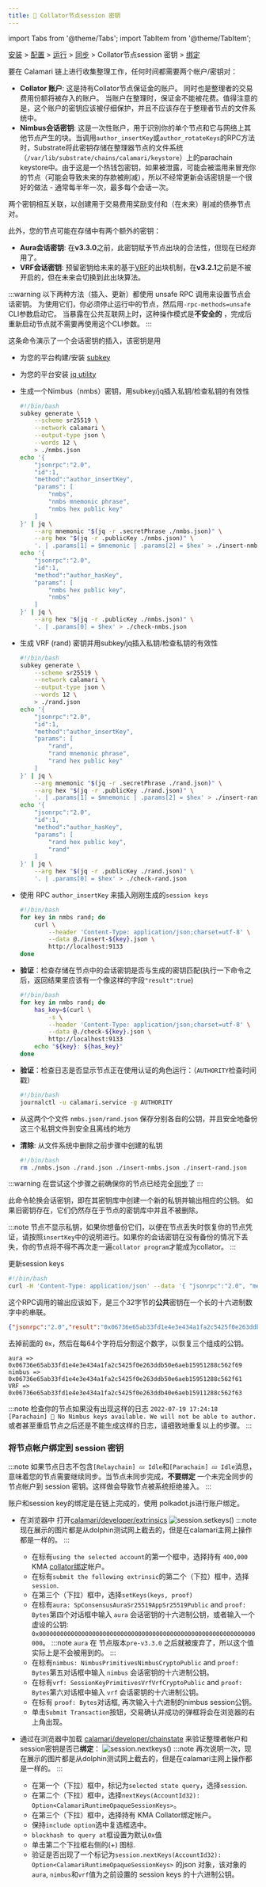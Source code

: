 ```yaml
---
title: 🔑 Collator节点session 密钥
---
```


import Tabs from '@theme/Tabs';
import TabItem from '@theme/TabItem';

[安装](installation) > [配置](configuration) > [运行](running) > [同步](sync) > Collator节点session 密钥 > [绑定](bond)


要在 Calamari 链上进行收集整理工作，任何时间都需要两个帐户/密钥对：

- **Collator 账户**: 这是持有Collator节点保证金的账户。 同时也是整理者的交易费用份额将被存入的账户。 当账户在整理时，保证金不能被花费。值得注意的是，这个账户的密钥应该被仔细保护，并且不应该存在于整理者节点的文件系统中。
- **Nimbus会话密钥**: 这是一次性账户，用于识别你的单个节点和它与网络上其他节点产生的块。当调用`author_insertKey`或`author_rotateKeys`的RPC方法时，Substrate将此密钥存储在整理器节点的文件系统（`/var/lib/substrate/chains/calamari/keystore`）上的parachain keystore中。由于这是一个热钱包密钥，如果被泄露，可能会被滥用来冒充你的节点（可能会导致未来的存款被削减），所以不经常更新会话密钥是一个很好的做法 - 通常每半年一次，最多每个会话一次。

两个密钥相互关联，以创建用于交易费用奖励支付和（在未来）削减的债券节点对。

此外，您的节点可能在存储中有两个额外的密钥：
- **Aura会话密钥**: 在**v3.3.0**之前，此密钥赋予节点出块的合法性，但现在已经弃用了。
- **VRF会话密钥**: 预留密钥给未来的基于[VRF](https://en.wikipedia.org/wiki/Verifiable_random_function)的出块机制，在**v3.2.1**之前是不被开启的，但在未来会切换到此出块算法。

:::warning
以下两种方法（插入、更新）都使用 unsafe RPC 调用来设置节点会话密钥。
为使用它们，你必须停止运行中的节点，然后用`-rpc-methods=unsafe` CLI参数启动它。
当暴露在公共互联网上时，这种操作模式是**不安全的** ，完成后重新启动节点就不需要再使用这个CLI参数。
:::

<Tabs groupId="keys">
<TabItem value="insert" label="insert">

这条命令演示了一个会话密钥的插入，该密钥是用

- 为您的平台构建/安装 [subkey](https://docs.substrate.io/reference/command-line-tools/subkey/)
- 为您的平台安装 [jq utility](https://stedolan.github.io/jq/download/)

- 生成一个Nimbus（nmbs）密钥，用subkey/jq插入私钥/检查私钥的有效性
    ```bash
    #!/bin/bash
    subkey generate \
        --scheme sr25519 \
        --network calamari \
        --output-type json \
        --words 12 \
        > ./nmbs.json
    echo '{
        "jsonrpc":"2.0",
        "id":1,
        "method":"author_insertKey",
        "params": [
            "nmbs",
            "nmbs mnemonic phrase",
            "nmbs hex public key"
        ]
    }' | jq \
        --arg mnemonic "$(jq -r .secretPhrase ./nmbs.json)" \
        --arg hex "$(jq -r .publicKey ./nmbs.json)" \
        '. | .params[1] = $mnemonic | .params[2] = $hex' > ./insert-nmbs.json
    echo '{
        "jsonrpc":"2.0",
        "id":1,
        "method":"author_hasKey",
        "params": [
            "nmbs hex public key",
            "nmbs"
        ]
    }' | jq \
        --arg hex "$(jq -r .publicKey ./nmbs.json)" \
        '. | .params[0] = $hex' > ./check-nmbs.json
    ```

- 生成 VRF (rand) 密钥并用subkey/jq插入私钥/检查私钥的有效性
    ```bash
    #!/bin/bash
    subkey generate \
        --scheme sr25519 \
        --network calamari \
        --output-type json \
        --words 12 \
        > ./rand.json
    echo '{
        "jsonrpc":"2.0",
        "id":1,
        "method":"author_insertKey",
        "params": [
            "rand",
            "rand mnemonic phrase",
            "rand hex public key"
        ]
    }' | jq \
        --arg mnemonic "$(jq -r .secretPhrase ./rand.json)" \
        --arg hex "$(jq -r .publicKey ./rand.json)" \
        '. | .params[1] = $mnemonic | .params[2] = $hex' > ./insert-rand.json
    echo '{
        "jsonrpc":"2.0",
        "id":1,
        "method":"author_hasKey",
        "params": [
            "rand hex public key",
            "rand"
        ]
    }' | jq \
        --arg hex "$(jq -r .publicKey ./rand.json)" \
        '. | .params[0] = $hex' > ./check-rand.json
    ```

- 使用 RPC `author_insertKey` 来插入刚刚生成的`session keys`
    ```bash
    #!/bin/bash
    for key in nmbs rand; do
        curl \
            --header 'Content-Type: application/json;charset=utf-8' \
            --data @./insert-${key}.json \
            http://localhost:9133
    done
    ```

- **验证**：检查存储在节点中的会话密钥是否与生成的密钥匹配(执行一下命令之后，返回结果里应该有一个像这样的字段`"result":true`)
    ```bash
    #!/bin/bash
    for key in nmbs rand; do
        has_key=$(curl \
            -s \
            --header 'Content-Type: application/json;charset=utf-8' \
            --data @./check-${key}.json \
            http://localhost:9133
        echo "${key}: ${has_key}"
    done
    ```

- **验证**：检查日志是否显示节点正在使用认证的角色运行：（`AUTHORITY`检查时间戳）
    ```bash
    #!/bin/bash
    journalctl -u calamari.service -g AUTHORITY
    ```

- 从这两个个文件 `nmbs.json/rand.json` 保存分别各自的公钥，并且安全地备份这三个私钥文件到安全且离线的地方
- **清除**: 从文件系统中删除之前步骤中创建的私钥
    ```bash
    #!/bin/bash
    rm ./nmbs.json ./rand.json ./insert-nmbs.json ./insert-rand.json
    ```

</TabItem>
<TabItem value="rotate" label="rotate">

:::warning
在尝试这个步骤之前确保你的节点已经完全[同步](sync)了
:::

此命令轮换会话密钥，即在其密钥库中创建一个新的私钥并输出相应的公钥。
如果旧密钥存在，它们仍然存在于节点的密钥库中并且不被删除。

:::note
节点不显示私钥，如果你想备份它们，以便在节点丢失时恢复你的节点凭证，请按照`insertKey`中的说明进行。如果你的会话密钥在没有备份的情况下丢失，你的节点将不得不再次走一遍`collator program`才能成为collator。
:::

更新session keys
```bash
#!/bin/bash
curl -H 'Content-Type: application/json' --data '{ "jsonrpc":"2.0", "method":"author_rotateKeys", "id":1 }' http://localhost:9933
```

这个RPC调用的输出应该如下，是三个32字节的**公共**密钥在一个长的十六进制数字中的串联。
```json
{"jsonrpc":"2.0","result":"0x06736e65ab33fd1e4e3e434a1fa2c5425f0e263ddb50e6aeb15951288c562f6906736e65ab33fd1e4e3e434a1fa2c5425f0e263ddb50e6aeb15951288c562f6106736e65ab33fd1e4e3e434a1fa2c5425f0e263ddb40e6aeb15911288c562f63","id":1}
```

去掉前面的 `0x`，然后在每64个字符后分割这个数字，以恢复三个组成的公钥。

```
aura => 0x06736e65ab33fd1e4e3e434a1fa2c5425f0e263ddb50e6aeb15951288c562f69
nimbus => 0x06736e65ab33fd1e4e3e434a1fa2c5425f0e263ddb50e6aeb15951288c562f61
VRF => 0x06736e65ab33fd1e4e3e434a1fa2c5425f0e263ddb40e6aeb15911288c562f63
```
</TabItem>
</Tabs>

:::note
检查你的节点如果没有出现这样的日志 `2022-07-19 17:24:18 [Parachain] 🔏 No Nimbus keys available. We will not be able to author.`<br/>
或者甚至重启节点之后还是不能生成这样的日志，请细致地重复以上的步骤。
:::

### 将节点帐户绑定到 session 密钥

:::note
如果节点日志不包含`[Relaychain] 💤 Idle`和`[Parachain] 💤 Idle`消息，意味着您的节点需要继续同步。当节点未同步完成，**不要绑定** 一个未完全同步的节点帐户到 session 密钥。这样做会导致节点被系统拒绝接入。
:::

账户和session key的绑定是在链上完成的，使用 polkadot.js进行账户绑定。

- 在浏览器中 打开[calamari/developer/extrinsics](https://polkadot.js.org/apps/?rpc=wss%3A%2F%2Fws.calamari.systems%2F#/extrinsics)
    ![session.setkeys()](/img/collator-program/session.setkeys.png)
:::note
现在展示的图片都是从dolphin测试网上截去的，但是在calamari主网上操作都是一样的。
:::

   - 在标有`using the selected account`的第一个框中，选择持有 `400,000` KMA [collator绑定](../Requirements#kma-绑定)帐户。
   - 在标有`submit the following extrinsic`的第二个（下拉）框中，选择`session`.
   - 在第三个（下拉）框中，选择`setKeys(keys, proof)`
   - 在标有`aura: SpConsensusAuraSr25519AppSr25519Public` and `proof: Bytes`第四个对话框中输入 `aura` 会话密钥的十六进制公钥，或者输入一个虚设的公钥: `0x0000000000000000000000000000000000000000000000000000000000000000`。
   :::note
    `aura` 在 节点版本`pre-v3.3.0` 之后就被废弃了，所以这个值实际上是不会被用到的。
   :::
   - 在标有`nimbus: NimbusPrimitivesNimbusCryptoPublic` and `proof: Bytes`第五对话框中输入 `nimbus` 会话密钥的十六进制公钥。
   - 在标有`vrf: SessionKeyPrimitivesVrfVrfCryptoPublic` and `proof: Bytes`第六对话框中输入 `vrf` 会话密钥的十六进制公钥。
   - 在标有 `proof: Bytes`对话框, 再次输入十六进制的nimbus session公钥。
   - 单击`Submit Transaction`按钮，交易确认并成功的弹框将会在浏览器的右上角出现。

- 通过在浏览器中加载 [calamari/developer/chainstate](https://polkadot.js.org/apps/?rpc=wss%3A%2F%2Fws.calamari.systems%2F#/chainstate) 来验证整理者帐户和 session密钥是否已**绑定**：
    ![session.nextkeys()](/img/collator-program/session.nextkeys.png)
:::note
再次说明一次，现在展示的图片都是从dolphin测试网上截去的，但是在calamari主网上操作都是一样的。
:::

   - 在第一个（下拉）框中，标记为`selected state query`，选择`session`.
   - 在第二个（下拉）框中，选择`nextKeys(AccountId32): Option<CalamariRuntimeOpaqueSessionKeys>`。
   - 在第三个（下拉）框中，选择持有 KMA Collator绑定帐户。
   - 保持`include option`选中复选框选中。
   - `blockhash to query at`框设置为默认`0x`值
   - 单击第二个下拉框右侧的(+) 图标.
   - 验证是否出现了一个标记为`session.nextKeys(AccountId32): Option<CalamariRuntimeOpaqueSessionKeys>` 的json 对象，该对象的`aura`, `nimbus`和`vrf`值为之前设置的 session keys 的十六进制公钥。
